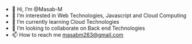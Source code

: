 - 👋 Hi, I’m @Masab-M
- 👀 I’m interested in Web Technologies, Javascript and Cloud Computing
- 🌱 I’m currently learning Cloud Technologies
- 💞️ I’m looking to collaborate on Back end Technologies
- 📫 How to reach me masabm263@gmail.com

<!---
Masab-M/Masab-M is a ✨ special ✨ repository because its `README.md` (this file) appears on your GitHub profile.
You can click the Preview link to take a look at your changes.
--->
